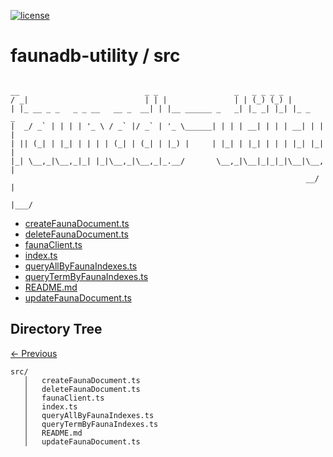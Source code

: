
[![license](https://img.shields.io/github/license/jamesisaac/react-native-background-task.svg)](https://opensource.org/licenses/MIT)


# faunadb-utility / src

```

__                            _ _                 _   _ _ _ _         
/ _|                          | | |               | | (_) (_) |        
| |_ __ _ _   _ _ __   __ _  __| | |__ ______ _   _| |_ _| |_| |_ _   _ 
|  _/ _` | | | | '_ \ / _` |/ _` | '_ \______| | | | __| | | | __| | | |
| || (_| | |_| | | | | (_| | (_| | |_) |     | |_| | |_| | | | |_| |_| |
|_| \__,_|\__,_|_| |_|\__,_|\__,_|_.__/       \__,_|\__|_|_|_|\__|\__, |
                                                                  __/ |
                                                                  |___/ 
```


 - [createFaunaDocument.ts](./createFaunaDocument.ts) - [deleteFaunaDocument.ts](./deleteFaunaDocument.ts) - [faunaClient.ts](./faunaClient.ts) - [index.ts](./index.ts) - [queryAllByFaunaIndexes.ts](./queryAllByFaunaIndexes.ts) - [queryTermByFaunaIndexes.ts](./queryTermByFaunaIndexes.ts) - [README.md](./README.md) - [updateFaunaDocument.ts](./updateFaunaDocument.ts)
## Directory Tree
[<- Previous](https://github.com/marc-aurele-besner/faunadb-utility)
```
src/
   │   createFaunaDocument.ts
   │   deleteFaunaDocument.ts
   │   faunaClient.ts
   │   index.ts
   │   queryAllByFaunaIndexes.ts
   │   queryTermByFaunaIndexes.ts
   │   README.md
   │   updateFaunaDocument.ts
```
